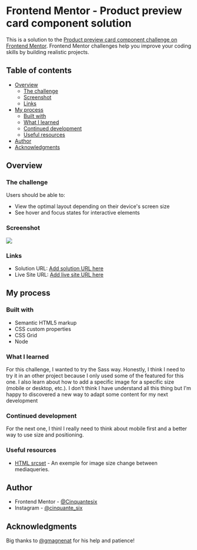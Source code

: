 # Frontend Mentor - Product preview card component solution

This is a solution to the [Product preview card component challenge on Frontend Mentor](https://www.frontendmentor.io/challenges/product-preview-card-component-GO7UmttRfa). Frontend Mentor challenges help you improve your coding skills by building realistic projects. 

## Table of contents

- [Overview](#overview)
  - [The challenge](#the-challenge)
  - [Screenshot](#screenshot)
  - [Links](#links)
- [My process](#my-process)
  - [Built with](#built-with)
  - [What I learned](#what-i-learned)
  - [Continued development](#continued-development)
  - [Useful resources](#useful-resources)
- [Author](#author)
- [Acknowledgments](#acknowledgments)

## Overview

### The challenge

Users should be able to:

- View the optimal layout depending on their device's screen size
- See hover and focus states for interactive elements

### Screenshot

![](./screenshot.jpg)

### Links

- Solution URL: [Add solution URL here](https://your-solution-url.com)
- Live Site URL: [Add live site URL here](https://your-live-site-url.com)

## My process

### Built with

- Semantic HTML5 markup
- CSS custom properties
- CSS Grid
- Node
### What I learned

For this challenge, I wanted to try the Sass way. Honestly, I think I need to try it in an other project because I only used some of the featured for this one. I also learn about how to add a specific image for a specific size (mobile or desktop, etc.). I don't think I have understand all this thing but I'm happy to discovered a new way to adapt some content for my next development  

### Continued development

For the next one, I thinl I really need to think about mobile first and a better way to use size and positioning. 

### Useful resources

- [HTML srcset](https://developer.mozilla.org/fr/docs/Learn/HTML/Multimedia_and_embedding/Responsive_images) - An exemple for image size change between mediaqueries.

## Author

- Frontend Mentor - [@Cinquantesix](https://www.frontendmentor.io/profile/Cinquantesix)
- Instagram - [@cinquante_six](https://www.instagram.com/cinquante_six/)

## Acknowledgments

Big thanks to [@gmagnenat](https://github.com/gmagnenat) for his help and patience!
